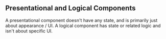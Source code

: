 ## Presentational and Logical Components
A presentational component doesn't have any state, and is primarily just about appearance / UI.
A logical component has state or related logic and isn't about specific UI.